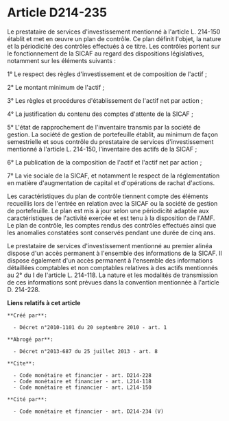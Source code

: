 # Article D214-235

Le prestataire de services d'investissement mentionné à l'article L. 214-150 établit et met en œuvre un plan de contrôle. Ce
plan définit l'objet, la nature et la périodicité des contrôles effectués à ce titre. Les contrôles portent sur le
fonctionnement de la SICAF au regard des dispositions législatives, notamment sur les éléments suivants : 

1° Le respect des règles d'investissement et de composition de l'actif ; 

2° Le montant minimum de l'actif ; 

3° Les règles et procédures d'établissement de l'actif net par action ; 

4° La justification du contenu des comptes d'attente de la SICAF ; 

5° L'état de rapprochement de l'inventaire transmis par la société de gestion. La société de gestion de portefeuille établit,
au minimum de façon semestrielle et sous contrôle du prestataire de services d'investissement mentionné à l'article L.
214-150, l'inventaire des actifs de la SICAF ; 

6° La publication de la composition de l'actif et l'actif net par action ; 

7° La vie sociale de la SICAF, et notamment le respect de la réglementation en matière d'augmentation de capital et
d'opérations de rachat d'actions. 

Les caractéristiques du plan de contrôle tiennent compte des éléments recueillis lors de l'entrée en relation avec la SICAF
ou la société de gestion de portefeuille. Le plan est mis à jour selon une périodicité adaptée aux caractéristiques de
l'activité exercée et est tenu à la disposition de l'AMF. Le plan de contrôle, les comptes rendus des contrôles effectués
ainsi que les anomalies constatées sont conservés pendant une durée de cinq ans. 

Le prestataire de services d'investissement mentionné au premier alinéa dispose d'un accès permanent à l'ensemble des
informations de la SICAF. Il dispose également d'un accès permanent à l'ensemble des informations détaillées comptables et
non comptables relatives à des actifs mentionnés au 2° du I de l'article L. 214-118. La nature et les modalités de
transmission de ces informations sont prévues dans la convention mentionnée à l'article D. 214-228.

**Liens relatifs à cet article**

	**Créé par**:

	  - Décret n°2010-1101 du 20 septembre 2010 - art. 1

	**Abrogé par**:

	  - Décret n°2013-687 du 25 juillet 2013 - art. 8

	**Cite**:

	  - Code monétaire et financier - art. D214-228
	  - Code monétaire et financier - art. L214-118
	  - Code monétaire et financier - art. L214-150

	**Cité par**:

	  - Code monétaire et financier - art. D214-234 (V)
